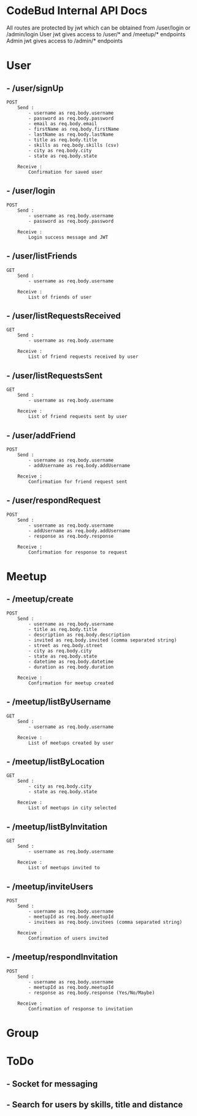 # CodeBud Internal API Docs

All routes are protected by jwt which can be obtained from /user/login or /admin/login
User jwt gives access to /user/* and /meetup/* endpoints
Admin jwt gives access to /admin/* endpoints


# User

## - /user/signUp
    POST
        Send : 
            - username as req.body.username
            - password as req.body.password
            - email as req.body.email
            - firstName as req.body.firstName
            - lastName as req.body.lastName
            - title as req.body.title
            - skills as req.body.skills (csv)
            - city as req.body.city
            - state as req.body.state

        Receive : 
            Confirmation for saved user      

## - /user/login
    POST
        Send :
            - username as req.body.username
            - password as req.body.password

        Receive : 
            Login success message and JWT

## - /user/listFriends
    GET
        Send :
            - username as req.body.username

        Receive : 
            List of friends of user

## - /user/listRequestsReceived
    GET
        Send :
            - username as req.body.username

        Receive : 
            List of friend requests received by user

## - /user/listRequestsSent
    GET
        Send :
            - username as req.body.username

        Receive : 
            List of friend requests sent by user

## - /user/addFriend
    POST
        Send :
            - username as req.body.username
            - addUsername as req.body.addUsername

        Receive : 
            Confirmation for friend request sent

## - /user/respondRequest
    POST
        Send :
            - username as req.body.username
            - addUsername as req.body.addUsername
            - response as req.body.response

        Receive : 
            Confirmation for response to request

# Meetup

## - /meetup/create
    POST
        Send : 
            - username as req.body.username
            - title as req.body.title
            - description as req.body.description
            - invited as req.body.invited (comma separated string)
            - street as req.body.street
            - city as req.body.city
            - state as req.body.state
            - datetime as req.body.datetime
            - duration as req.body.duration

        Receive : 
            Confirmation for meetup created

## - /meetup/listByUsername
    GET
        Send :
            - username as req.body.username

        Receive :
            List of meetups created by user

## - /meetup/listByLocation
    GET
        Send :
            - city as req.body.city
            - state as req.body.state
        
        Receive :
            List of meetups in city selected

## - /meetup/listByInvitation
    GET
        Send :
            - username as req.body.username

        Receive :
            List of meetups invited to

## - /meetup/inviteUsers
    POST
        Send :
            - username as req.body.username
            - meetupId as req.body.meetupId
            - invitees as req.body.invitees (comma separated string)

        Receive :
            Confirmation of users invited

## - /meetup/respondInvitation
    POST
        Send :
            - username as req.body.username
            - meetupId as req.body.meetupId
            - response as req.body.response (Yes/No/Maybe)

        Receive :
            Confirmation of response to invitation

# Group

# ToDo

## - Socket for messaging
## - Search for users by skills, title and distance